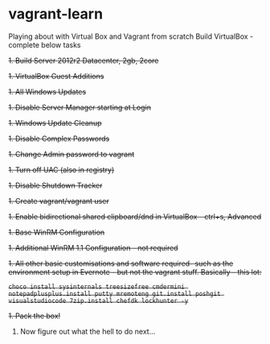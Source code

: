 # vagrant-learn

Playing about with Virtual Box and Vagrant from scratch
Build VirtualBox - complete below tasks

~~1. Build Server 2012r2 Datacenter, 2gb, 2core~~

~~1. VirtualBox Guest Additions~~

~~1. All Windows Updates~~

~~1. Disable Server Manager starting at Login~~

~~1. Windows Update Cleanup~~

~~1. Disable Complex Passwords~~

~~1. Change Admin password to vagrant~~

~~1. Turn off UAC (also in registry)~~

~~1. Disable Shutdown Tracker~~

~~1. Create vagrant/vagrant user~~

~~1. Enable bidirectional shared clipboard/dnd in VirtualBox - ctrl+s, Advanced~~

~~1. Base WinRM Configuration~~

~~1. Additional WinRM 1.1 Configuration - not required~~

~~1. All other basic customisations and software required- such as the environment setup in Evernote - but not the vagrant stuff.
Basically - this lot:~~

~~`choco install sysinternals treesizefree cmdermini notepadplusplus.install putty mremoteng git.install poshgit visualstudiocode 7zip.install chefdk lockhunter -y`~~

~~1. Pack the box!~~

1. Now figure out what the hell to do next...